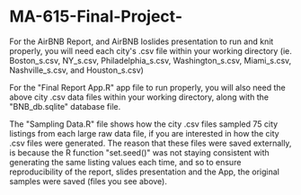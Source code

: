 # MA-615-Final-Project-

For the AirBNB Report, and AirBNB Ioslides presentation to run and knit properly, you will need each city's .csv file within 
your working directory (ie. Boston_s.csv, NY_s.csv, Philadelphia_s.csv, Washington_s.csv, Miami_s.csv, Nashville_s.csv, 
and Houston_s.csv)

For the "Final Report App.R" app file to run properly, you will also need the above city .csv data files within your working 
directory, along with the "BNB_db.sqlite" database file. 

The "Sampling Data.R" file shows how the city .csv files sampled 75 city listings from each large raw data file, if you are interested
in how the city .csv files were generated. The reason that these files were saved externally, is because the R function "set.seed()"
was not staying consistent with generating the same listing values each time, and so to ensure reproducibility of the report, slides 
presentation and the App, the original samples were saved (files you see above).

